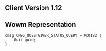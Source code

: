 ## Client Version 1.12

## Wowm Representation
```rust,ignore
cmsg CMSG_QUESTGIVER_STATUS_QUERY = 0x0182 {
    Guid guid;    
}

```

